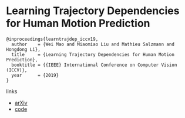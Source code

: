 # Learning Trajectory Dependencies for Human Motion Prediction


```
@inproceedings{learntrajdep_iccv19,
  author    = {Wei Mao and Miaomiao Liu and Mathieu Salzmann and Hongdong Li},
  title     = {Learning Trajectory Dependencies for Human Motion Prediction},
  booktitle = {{IEEE} International Conference on Computer Vision (ICCV)},
  year      = {2019}
}
```

links
- [arXiv](https://arxiv.org/abs/1908.05436)
- [code](https://github.com/wei-mao-2019/LearnTrajDep)
